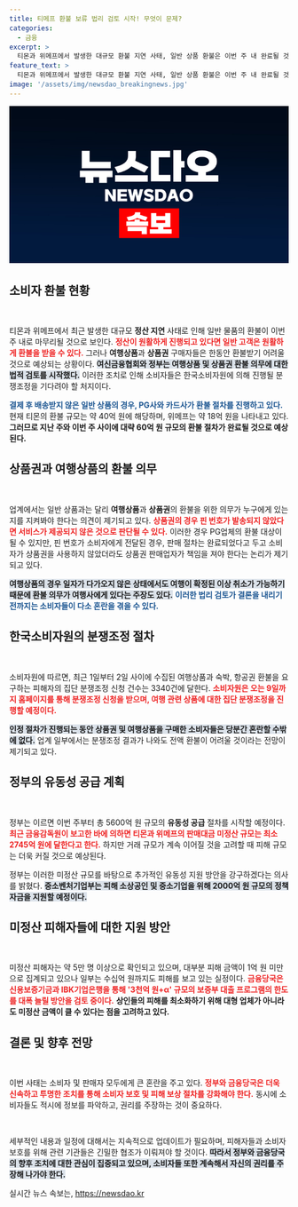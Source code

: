 ```yaml
---
title: 티메프 환불 보류 법리 검토 시작! 무엇이 문제?
categories:
  - 금융
excerpt: >
  티몬과 위메프에서 발생한 대규모 환불 지연 사태, 일반 상품 환불은 이번 주 내 완료될 것으로 보이지만, 여행상품과 상품권 구매자들은 당분간 기다려야 할 처지다. 소비자원 분쟁조정 절차가 시작되며, 정부는 긴급 지원 방안을 검토 중이다. 소비자들의 혼란 속, 과연 전액 환불은 가능할까?
feature_text: >
  티몬과 위메프에서 발생한 대규모 환불 지연 사태, 일반 상품 환불은 이번 주 내 완료될 것으로 보이지만, 여행상품과 상품권 구매자들은 당분간 기다려야 할 처지다. 소비자원 분쟁조정 절차가 시작되며, 정부는 긴급 지원 방안을 검토 중이다. 소비자들의 혼란 속, 과연 전액 환불은 가능할까?
image: '/assets/img/newsdao_breakingnews.jpg'
---
```


<p><img src="/assets/img/newsdao_breakingnews.jpg" alt="bookingtag 속보" /></p>

<h2 data-ke-size="size26">소비자 환불 현황</h2>

<p data-ke-size="size16">&nbsp;</p>

<p>티몬과 위메프에서 최근 발생한 대규모 <b>정산 지연</b> 사태로 인해 일반 물품의 환불이 이번 주 내로 마무리될 것으로 보인다. <b><span style="color: #ee2323;">정산이 원활하게 진행되고 있다면 일반 고객은 원활하게 환불을 받을 수 있다.</span></b> 그러나 <b>여행상품</b>과 <b>상품권</b> 구매자들은 한동안 환불받기 어려울 것으로 예상되는 상황이다. <b><span style="background-color: #21538527;">여신금융협회와 정부는 여행상품 및 상품권 환불 의무에 대한 법적 검토를 시작했다.</span></b> 이러한 조치로 인해 소비자들은 한국소비자원에 의해 진행될 분쟁조정을 기다려야 할 처지이다. </p>

<p><b><span style="color: #1a5490;">결제 후 배송받지 않은 일반 상품의 경우, PG사와 카드사가 환불 절차를 진행하고 있다.</span></b> 현재 티몬의 환불 규모는 약 40억 원에 해당하며, 위메프는 약 18억 원을 나타내고 있다. <b>그러므로 지난 주와 이번 주 사이에 대략 60억 원 규모의 환불 절차가 완료될 것으로 예상된다.</b></p>

<h2 data-ke-size="size26">상품권과 여행상품의 환불 의무</h2>

<p data-ke-size="size16">&nbsp;</p>

<p>업계에서는 일반 상품과는 달리 <b>여행상품</b>과 <b>상품권</b>의 환불을 위한 의무가 누구에게 있는지를 지켜봐야 한다는 의견이 제기되고 있다. <b><span style="color: #ee2323;">상품권의 경우 핀 번호가 발송되지 않았다면 서비스가 제공되지 않은 것으로 판단될 수 있다.</span></b> 이러한 경우 PG업체의 환불 대상이 될 수 있지만, 핀 번호가 소비자에게 전달된 경우, 판매 절차는 완료되었다고 두고 소비자가 상품권을 사용하지 않았더라도 상품권 판매업자가 책임을 져야 한다는 논리가 제기되고 있다.</p>

<p><b><span style="background-color: #21538527;">여행상품의 경우 일자가 다가오지 않은 상태에서도 여행이 확정된 이상 취소가 가능하기 때문에 환불 의무가 여행사에게 있다는 주장도 있다.</span></b> <b><span style="color: #1a5490;">이러한 법리 검토가 결론을 내리기 전까지는 소비자들이 다소 혼란을 겪을 수 있다.</span></b></p>

<h2 data-ke-size="size26">한국소비자원의 분쟁조정 절차</h2>

<p data-ke-size="size16">&nbsp;</p>

<p>소비자원에 따르면, 최근 1일부터 2일 사이에 수집된 여행상품과 숙박, 항공권 환불을 요구하는 피해자의 집단 분쟁조정 신청 건수는 3340건에 달한다. <b><span style="color: #ee2323;">소비자원은 오는 9일까지 홈페이지를 통해 분쟁조정 신청을 받으며, 여행 관련 상품에 대한 집단 분쟁조정을 진행할 예정이다.</span></b> </p>

<p><b><span style="background-color: #21538527;">인정 절차가 진행되는 동안 상품권 및 여행상품을 구매한 소비자들은 당분간 혼란할 수밖에 없다.</span></b> 업계 일부에서는 분쟁조정 결과가 나와도 전액 환불이 어려울 것이라는 전망이 제기되고 있다.</p>

<h2 data-ke-size="size26">정부의 유동성 공급 계획</h2>

<p data-ke-size="size16">&nbsp;</p>

<p>정부는 이르면 이번 주부터 총 5600억 원 규모의 <b>유동성 공급</b> 절차를 시작할 예정이다. <b><span style="color: #ee2323;">최근 금융감독원이 보고한 바에 의하면 티몬과 위메프의 판매대금 미정산 규모는 최소 2745억 원에 달한다고 한다.</span></b> 하지만 거래 규모가 계속 이어질 것을 고려할 때 피해 규모는 더욱 커질 것으로 예상된다. </p>

<p>정부는 이러한 미정산 규모를 바탕으로 추가적인 유동성 지원 방안을 강구하겠다는 의사를 밝혔다. <b><span style="background-color: #21538527;">중소벤처기업부는 피해 소상공인 및 중소기업을 위해 2000억 원 규모의 정책자금을 지원할 예정이다.</span></b> </p>

<h2 data-ke-size="size26">미정산 피해자들에 대한 지원 방안</h2>

<p data-ke-size="size16">&nbsp;</p>

<p>미정산 피해자는 약 5만 명 이상으로 확인되고 있으며, 대부분 피해 금액이 1억 원 미만으로 집계되고 있으나 일부는 수십억 원까지도 피해를 보고 있는 실정이다. <b><span style="color: #ee2323;">금융당국은 신용보증기금과 IBK기업은행을 통해 '3천억 원+α' 규모의 보증부 대출 프로그램의 한도를 대폭 늘릴 방안을 검토 중이다.</span></b> <b>상인들의 피해를 최소화하기 위해 대형 업체가 아니라도 미정산 금액이 클 수 있다는 점을 고려하고 있다.</b></p>

<h2 data-ke-size="size26">결론 및 향후 전망</h2>

<p data-ke-size="size16">&nbsp;</p>

<p>이번 사태는 소비자 및 판매자 모두에게 큰 혼란을 주고 있다. <b><span style="color: #ee2323;">정부와 금융당국은 더욱 신속하고 투명한 조치를 통해 소비자 보호 및 피해 보상 절차를 강화해야 한다.</span></b> 동시에 소비자들도 적시에 정보를 파악하고, 권리를 주장하는 것이 중요하다. </p>

<p data-ke-size="size16">&nbsp;</p>

<p>세부적인 내용과 일정에 대해서는 지속적으로 업데이트가 필요하며, 피해자들과 소비자 보호를 위해 관련 기관들은 긴밀한 협조가 이뤄져야 할 것이다. <b><span style="background-color: #21538527;">따라서 정부와 금융당국의 향후 조치에 대한 관심이 집중되고 있으며, 소비자들 또한 계속해서 자신의 권리를 주장해 나가야 한다.</span></b></p>
실시간 뉴스 속보는, <a href="https://newsdao.kr" rel="dofollow">https://newsdao.kr</a>



